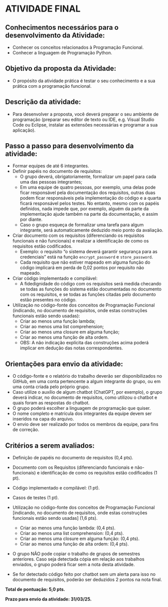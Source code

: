# ATIVIDADE FINAL

## Conhecimentos necessários para o desenvolvimento da Atividade:
- Conhecer os conceitos relacionados à Programação Funcional.
- Conhecer a linguagem de Programação Python.

## Objetivo da proposta da Atividade:
- O propósito da atividade prática é testar o seu conhecimento e a sua prática com a programação funcional.

## Descrição da atividade:
- Para desenvolver a proposta, você deverá preparar o seu ambiente de programação (preparar seu editor de texto ou IDE, e.g. Visual Studio Code ou Eclipse, instalar as extensões necessárias e programar a sua aplicação).

## Passo a passo para desenvolvimento da atividade:
- Formar equipes de até 6 integrantes.
- Definir papéis no documento de requisitos:
  - O grupo deverá, obrigatoriamente, formalizar um papel para cada uma das pessoas integrantes;
  - Em uma equipe de quatro pessoas, por exemplo, uma delas pode ficar responsável pela documentação dos requisitos, outras duas podem ficar responsáveis pela implementação do código e a quarta ficará responsável pelos testes. No entanto, mesmo com os papéis definidos, nada impede que, por exemplo, alguém da parte da implementação ajude também na parte da documentação, e assim por diante.
  - Caso o grupo esqueça de formalizar uma tarefa para algum integrante, será automaticamente deduzido meio ponto da avaliação.
- Criar documento com os requisitos (diferenciando os requisitos funcionais e não funcionais) e realizar a identificação de como os requisitos estão codificados.
  - Exemplo: o requisito “o sistema deverá garantir segurança para as credenciais” está na função `encrypt_password` e `store_password`.
  - Cada requisito que não estiver mapeado em alguma função do código implicará em perda de 0,02 pontos por requisito não mapeado.
- Criar código implementado e compilável:
  - A fidedignidade do código com os requisitos será medida checando se todas as funções do sistema estão documentadas no documento com os requisitos, e se todas as funções citadas pelo documento estão presentes no código.
- Utilização no código-fonte dos conceitos de Programação Funcional (indicando, no documento de requisitos, onde estas construções funcionais estão sendo usadas):
  - Criar ao menos uma função lambda;
  - Criar ao menos uma list comprehension;
  - Criar ao menos uma closure em alguma função;
  - Criar ao menos uma função de alta ordem.
  - OBS: A não indicação explícita das construções acima poderá implicar em dedução das notas correspondentes.

## Orientações para envio da atividade:
- O código-fonte e o relatório do trabalho deverão ser disponibilizados no GitHub, em uma conta pertencente a algum integrante do grupo, ou em uma conta criada pelo próprio grupo.
- Caso utilize o auxílio de algum chatbot (ChatGPT, por exemplo), o grupo deverá indicar, no documento de requisitos, como utilizou o chatbot e quais foram as respostas do chatbot.
- O grupo poderá escolher a linguagem de programação que quiser.
- O nome completo e matrícula dos integrantes da equipe devem ser inseridos na capa do arquivo.
- O envio deve ser realizado por todos os membros da equipe, para fins de correção.

## Critérios a serem avaliados:
- Definição de papéis no documento de requisitos (0,4 pts).
- Documento com os Requisitos (diferenciando funcionais e não-funcionais) e identificação de como os requisitos estão codificados (1 pt).
- Código implementado e compilável: (1 pt).
- Casos de testes (1 pt).
- Utilização no código-fonte dos conceitos de Programação Funcional [indicando, no documento de requisitos, onde estas construções funcionais estão sendo usadas] (1,6 pts).
  - Criar ao menos uma função lambda: (0,4 pts).
  - Criar ao menos uma list comprehension: (0,4 pts).
  - Criar ao menos uma closure em alguma função: (0,4 pts).
  - Criar ao menos uma função de alta ordem: (0,4 pts).

- O grupo NÃO pode copiar o trabalho de grupos de semestres anteriores. Caso seja detectada cópia em relação aos trabalhos enviados, o grupo poderá ficar sem a nota desta atividade.
- Se for detectado código feito por chatbot sem um alerta para isso no documento de requisitos, poderão ser deduzidos 2 pontos na nota final.

**Total de pontuação: 5,0 pts.**

**Prazo para envio da atividade: 31/03/25.**
